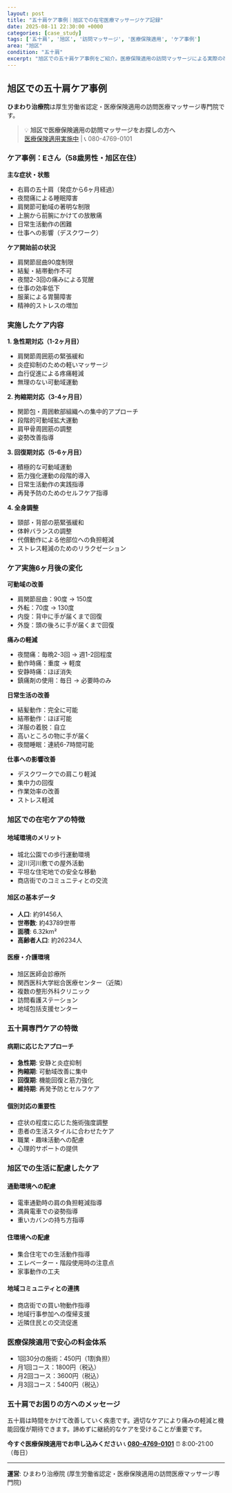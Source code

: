 ```yaml
---
layout: post
title: "五十肩ケア事例｜旭区での在宅医療マッサージケア記録"
date: 2025-08-11 22:30:00 +0000
categories: [case_study]
tags: ['五十肩', '旭区', '訪問マッサージ', '医療保険適用', 'ケア事例']
area: "旭区"
condition: "五十肩"
excerpt: "旭区での五十肩ケア事例をご紹介。医療保険適用の訪問マッサージによる実際の改善例と専門的なケア内容を詳しく解説します。"
---
```


## 旭区での五十肩ケア事例

**ひまわり治療院**は厚生労働省認定・医療保険適用の訪問医療マッサージ専門院です。

> 💡 **旭区で医療保険適用の訪問マッサージをお探しの方へ**  
> [医療保険適用実施中](https://peraichi.com/landing_pages/view/himawari-massage) | 📞 080-4769-0101

### ケア事例：Eさん（58歳男性・旭区在住）

**主な症状・状態**
- 右肩の五十肩（発症から6ヶ月経過）
- 夜間痛による睡眠障害
- 肩関節可動域の著明な制限
- 上腕から前腕にかけての放散痛
- 日常生活動作の困難
- 仕事への影響（デスクワーク）

**ケア開始前の状況**
- 肩関節屈曲90度制限
- 結髪・結帯動作不可
- 夜間2-3回の痛みによる覚醒
- 仕事の効率低下
- 服薬による胃腸障害
- 精神的ストレスの増加

### 実施したケア内容

**1. 急性期対応（1-2ヶ月目）**
- 肩関節周囲筋の緊張緩和
- 炎症抑制のための軽いマッサージ
- 血行促進による疼痛軽減
- 無理のない可動域運動

**2. 拘縮期対応（3-4ヶ月目）**
- 関節包・周囲軟部組織への集中的アプローチ
- 段階的可動域拡大運動
- 肩甲骨周囲筋の調整
- 姿勢改善指導

**3. 回復期対応（5-6ヶ月目）**
- 積極的な可動域運動
- 筋力強化運動の段階的導入
- 日常生活動作の実践指導
- 再発予防のためのセルフケア指導

**4. 全身調整**
- 頸部・背部の筋緊張緩和
- 体幹バランスの調整
- 代償動作による他部位への負担軽減
- ストレス軽減のためのリラクゼーション

### ケア実施6ヶ月後の変化

**可動域の改善**
- 肩関節屈曲：90度 → 150度
- 外転：70度 → 130度
- 内旋：背中に手が届くまで回復
- 外旋：頭の後ろに手が届くまで回復

**痛みの軽減**
- 夜間痛：毎晩2-3回 → 週1-2回程度
- 動作時痛：重度 → 軽度
- 安静時痛：ほぼ消失
- 鎮痛剤の使用：毎日 → 必要時のみ

**日常生活の改善**
- 結髪動作：完全に可能
- 結帯動作：ほぼ可能
- 洋服の着脱：自立
- 高いところの物に手が届く
- 夜間睡眠：連続6-7時間可能

**仕事への影響改善**
- デスクワークでの肩こり軽減
- 集中力の回復
- 作業効率の改善
- ストレス軽減

### 旭区での在宅ケアの特徴

#### 地域環境のメリット
- 城北公園での歩行運動環境
- 淀川河川敷での屋外活動
- 平坦な住宅地での安全な移動
- 商店街でのコミュニティとの交流

#### 旭区の基本データ
- **人口**: 約91456人
- **世帯数**: 約43789世帯
- **面積**: 6.32km²
- **高齢者人口**: 約26234人

#### 医療・介護環境
- 旭区医師会診療所
- 関西医科大学総合医療センター（近隣）
- 複数の整形外科クリニック
- 訪問看護ステーション
- 地域包括支援センター

### 五十肩専門ケアの特徴

#### 病期に応じたアプローチ
- **急性期**: 安静と炎症抑制
- **拘縮期**: 可動域改善に集中
- **回復期**: 機能回復と筋力強化
- **維持期**: 再発予防とセルフケア

#### 個別対応の重要性
- 症状の程度に応じた施術強度調整
- 患者の生活スタイルに合わせたケア
- 職業・趣味活動への配慮
- 心理的サポートの提供

### 旭区での生活に配慮したケア

#### 通勤環境への配慮
- 電車通勤時の肩の負担軽減指導
- 満員電車での姿勢指導
- 重いカバンの持ち方指導

#### 住環境への配慮
- 集合住宅での生活動作指導
- エレベーター・階段使用時の注意点
- 家事動作の工夫

#### 地域コミュニティとの連携
- 商店街での買い物動作指導
- 地域行事参加への復帰支援
- 近隣住民との交流促進

### 医療保険適用で安心の料金体系
- 1回30分の施術：450円（1割負担）
- 月1回コース：1800円（税込）
- 月2回コース：3600円（税込）
- 月3回コース：5400円（税込）

### 五十肩でお困りの方へのメッセージ

五十肩は時間をかけて改善していく疾患です。適切なケアにより痛みの軽減と機能回復が期待できます。諦めずに継続的なケアを受けることが重要です。

**今すぐ医療保険適用でお申し込みください**
📞 **[080-4769-0101](tel:080-4769-0101)**
⏰ 8:00-21:00（毎日）

---
**運営**: ひまわり治療院 (厚生労働省認定・医療保険適用の訪問医療マッサージ専門院)